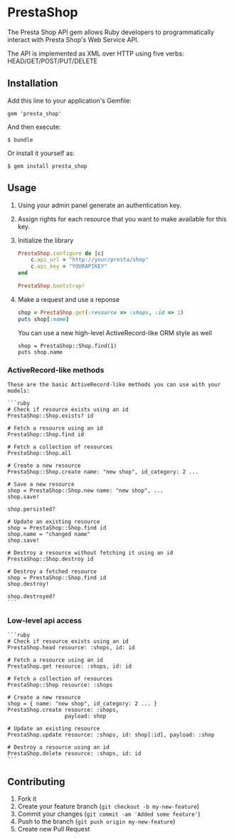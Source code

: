 # PrestaShop

The Presta Shop API gem allows Ruby developers to programmatically interact with Presta Shop's Web Service API.

The API is implemented as XML over HTTP using five verbs: HEAD/GET/POST/PUT/DELETE

## Installation

Add this line to your application's Gemfile:

    gem 'presta_shop'

And then execute:

    $ bundle

Or install it yourself as:

    $ gem install presta_shop

## Usage

1. Using your admin panel generate an authentication key. 
2. Assign rights for each resource that you want to make available for this key.
3. Initialize the library
    
    ```ruby
    PrestaShop.configure do |c|
        c.api_url = "http://your/presta/shop"
        c.api_key = "YOURAPIKEY"
    end

    PrestaShop.bootstrap!
    ```

4. Make a request and use a reponse

    ```ruby
    shop = PrestaShop.get(:resource => :shops, :id => 1)
    puts shop[:name]
    ```

    You can use a new high-level ActiveRecord-like ORM style as well 

    ```
    shop = PrestaShop::Shop.find(1)
    puts shop.name
    ```  
### ActiveRecord-like methods

    These are the basic ActiveRecord-like methods you can use with your models:

    ```ruby
    # Check if resource exists using an id
    PrestaShop::Shop.exists? id

    # Fetch a resource using an id
    PrestaShop::Shop.find id
    
    # Fetch a collection of resources
    PrestaShop::Shop.all
    
    # Create a new resource
    PrestaShop::Shop.create name: "new shop", id_category: 2 ...

    # Save a new resource
    shop = PrestaShop::Shop.new name: "new shop", ...
    shop.save!

    shop.persisted?

    # Update an existing resource
    shop = PrestaShop::Shop.find id
    shop.name = "changed name"
    shop.save!

    # Destroy a resource without fetching it using an id
    PrestaShop::Shop.destroy id

    # Destroy a fetched resource
    shop = PrestaShop::Shop.find id
    shop.destroy!

    shop.destroyed?
    ```
### Low-level api access
    
    ```ruby
    # Check if resource exists using an id
    PrestaShop.head resource: :shops, id: id

    # Fetch a resource using an id
    PrestaShop.get resource: :shops, id: id
    
    # Fetch a collection of resources
    PrestaShop::Shop resource: :shops
    
    # Create a new resource
    shop = { name: "new shop", id_category: 2 ... }
    PrestaShop.create resource: :shops, 
                      payload: shop 

    # Update an existing resource
    PrestaShop.update resource: :shops, id: shop[:id], payload: :shop

    # Destroy a resource using an id
    PrestaShop.delete resource: :shops, id: id
    ```

## Contributing

1. Fork it
2. Create your feature branch (`git checkout -b my-new-feature`)
3. Commit your changes (`git commit -am 'Added some feature'`)
4. Push to the branch (`git push origin my-new-feature`)
5. Create new Pull Request
